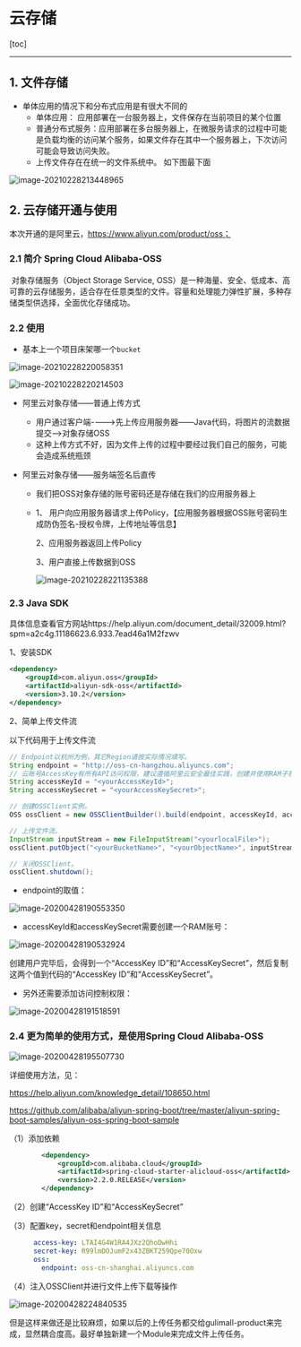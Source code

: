 # 云存储



[toc]

------

## 1. 文件存储

* 单体应用的情况下和分布式应用是有很大不同的
  * 单体应用： 应用部署在一台服务器上，文件保存在当前项目的某个位置
  * 普通分布式服务：应用部署在多台服务器上，在微服务请求的过程中可能是负载均衡的访问某个服务，如果文件存在其中一个服务器上，下次访问可能会导致访问失败。
  * 上传文件存在在统一的文件系统中。 如下图最下面

![image-20210228213448965](./OSS/image-20210228213448965.png)

## 2. 云存储开通与使用

本次开通的是阿里云，https://www.aliyun.com/product/oss；

### 2.1 简介 Spring Cloud Alibaba-OSS

​		对象存储服务（Object Storage Service, OSS）是一种海量、安全、低成本、高可靠的云存储服务，适合存在任意类型的文件。容量和处理能力弹性扩展，多种存储类型供选择，全面优化存储成功。



### 2.2 使用

* 基本上一个项目床架哪一个`bucket`

![image-20210228220058351](./OSS/image-20210228220058351.png)

![image-20210228220214503](./OSS/image-20210228220214503.png)



* 阿里云对象存储——普通上传方式

  * 用户通过客户端---->先上传应用服务器——Java代码，将图片的流数据提交——>对象存储OSS
  * 这种上传方式不好，因为文件上传的过程中要经过我们自己的服务，可能会造成系统瓶颈

* 阿里云对象存储——服务端签名后直传

  * 我们把OSS对象存储的账号密码还是存储在我们的应用服务器上

  * 1、 用户向应用服务器请求上传Policy，【应用服务器根据OSS账号密码生成防伪签名-授权令牌，上传地址等信息】

    2、应用服务器返回上传Policy

    3、用户直接上传数据到OSS

    ![image-20210228221135388](./OSS/image-20210228221135388.png)



### 2.3 Java SDK

具体信息查看官方网站https://help.aliyun.com/document_detail/32009.html?spm=a2c4g.11186623.6.933.7ead46a1M2fzwv

1、安装SDK

```xml
<dependency>
    <groupId>com.aliyun.oss</groupId>
    <artifactId>aliyun-sdk-oss</artifactId>
    <version>3.10.2</version>
</dependency>
```

2、简单上传文件流

以下代码用于上传文件流

```java
// Endpoint以杭州为例，其它Region请按实际情况填写。
String endpoint = "http://oss-cn-hangzhou.aliyuncs.com";
// 云账号AccessKey有所有API访问权限，建议遵循阿里云安全最佳实践，创建并使用RAM子账号进行API访问或日常运维，请登录 https://ram.console.aliyun.com 创建。
String accessKeyId = "<yourAccessKeyId>";
String accessKeySecret = "<yourAccessKeySecret>";

// 创建OSSClient实例。
OSS ossClient = new OSSClientBuilder().build(endpoint, accessKeyId, accessKeySecret);

// 上传文件流。
InputStream inputStream = new FileInputStream("<yourlocalFile>");
ossClient.putObject("<yourBucketName>", "<yourObjectName>", inputStream);

// 关闭OSSClient。
ossClient.shutdown();
```

* endpoint的取值：

![image-20200428190553350](./images/image-20200428190553350.png)

* accessKeyId和accessKeySecret需要创建一个RAM账号：

![image-20200428190532924](./images/image-20200428190532924.png)

创建用户完毕后，会得到一个“AccessKey ID”和“AccessKeySecret”，然后复制这两个值到代码的“AccessKey ID”和“AccessKeySecret”。

* 另外还需要添加访问控制权限：

![image-20200428191518591](./images/image-20200428191518591.png)



### 2.4 更为简单的使用方式，是使用Spring Cloud Alibaba-OSS

![image-20200428195507730](./images/image-20200428195507730.png)

详细使用方法，见：

 https://help.aliyun.com/knowledge_detail/108650.html  

https://github.com/alibaba/aliyun-spring-boot/tree/master/aliyun-spring-boot-samples/aliyun-oss-spring-boot-sample

（1）添加依赖

```xml
        <dependency>
            <groupId>com.alibaba.cloud</groupId>
            <artifactId>spring-cloud-starter-alicloud-oss</artifactId>
            <version>2.2.0.RELEASE</version>
        </dependency>
```

（2）创建“AccessKey ID”和“AccessKeySecret”



（3）配置key，secret和endpoint相关信息

```yaml
      access-key: LTAI4G4W1RA4JXz2QhoDwHhi
      secret-key: R99lmDOJumF2x43ZBKT259Qpe70Oxw
      oss:
        endpoint: oss-cn-shanghai.aliyuncs.com
```



（4）注入OSSClient并进行文件上传下载等操作

![image-20200428224840535](./images/image-20200428224840535.png)

但是这样来做还是比较麻烦，如果以后的上传任务都交给gulimall-product来完成，显然耦合度高。最好单独新建一个Module来完成文件上传任务。